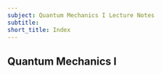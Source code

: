 ```yaml
---
subject: Quantum Mechanics I Lecture Notes
subtitle:
short_title: Index
---
```


## Quantum Mechanics I

```{contents}
```